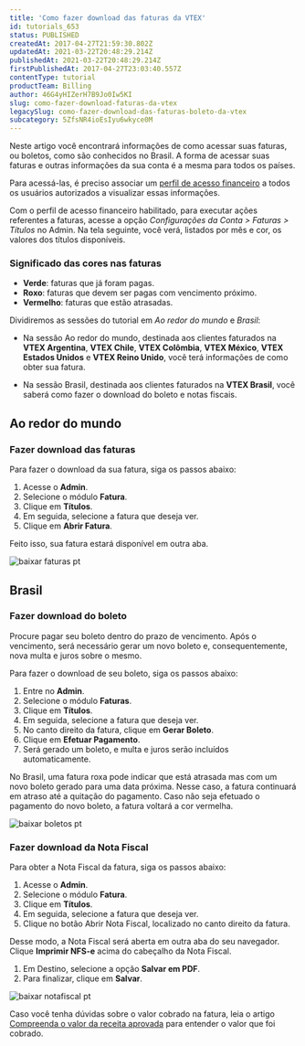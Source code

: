 ```yaml
---
title: 'Como fazer download das faturas da VTEX'
id: tutorials_653
status: PUBLISHED
createdAt: 2017-04-27T21:59:30.802Z
updatedAt: 2021-03-22T20:48:29.214Z
publishedAt: 2021-03-22T20:48:29.214Z
firstPublishedAt: 2017-04-27T23:03:40.557Z
contentType: tutorial
productTeam: Billing
author: 46G4yHIZerH7B9Jo0Iw5KI
slug: como-fazer-download-faturas-da-vtex
legacySlug: como-fazer-download-das-faturas-boleto-da-vtex
subcategory: 5ZfsNR4ioEsIyu6wkyce0M
---
```


Neste artigo você encontrará informações de como acessar suas faturas, ou boletos, como são conhecidos no Brasil. A forma de acessar suas faturas e outras informações da sua conta é a mesma para todos os países.

Para acessá-las, é preciso associar um [perfil de acesso financeiro](https://help.vtex.com/pt/tutorial/como-criar-um-perfil-de-acesso-financeiro--717qPtxW3Cy9n5KrReHeVv) a todos os usuários autorizados a visualizar essas informações. 

Com o perfil de acesso financeiro habilitado, para executar ações referentes a faturas, acesse a opção *Configurações da Conta > Faturas > Títulos* no Admin. Na tela seguinte, você verá, listados por mês e cor, os valores dos títulos disponíveis. 

### Significado das cores nas faturas

- **Verde**: faturas que já foram pagas.
- **Roxo**: faturas que devem ser pagas com vencimento próximo.
- **Vermelho**: faturas que estão atrasadas.

Dividiremos as sessões do tutorial em *Ao redor do mundo* e *Brasil*:

- Na sessão Ao redor do mundo, destinada aos clientes faturados na **VTEX Argentina**, **VTEX Chile**, **VTEX Colômbia**, **VTEX México**, **VTEX Estados Unidos** e **VTEX Reino Unido**, você terá informações de como obter sua fatura.

- Na sessão Brasil, destinada aos clientes faturados na **VTEX Brasil**, você saberá como fazer o download do boleto e notas fiscais.

## Ao redor do mundo

### Fazer download das faturas

Para fazer o download da sua fatura, siga os passos abaixo:

1. Acesse o **Admin**.
2. Selecione o módulo **Fatura**.
3. Clique em **Títulos**.
4. Em seguida, selecione a fatura que deseja ver.
5. Clique em **Abrir Fatura**.

Feito isso, sua fatura estará disponível em outra aba.

![baixar faturas pt](//images.ctfassets.net/alneenqid6w5/2v9nnJfdYMrIw9DhYsV6oz/8acb4b8fe2db1b1cf36500cd2bff7b09/baixar_faturas_pt.gif)

## Brasil

### Fazer download do boleto

Procure pagar seu boleto dentro do prazo de vencimento. Após o vencimento, será necessário gerar um novo boleto e, consequentemente, nova multa e juros sobre o mesmo.

Para fazer o download de seu boleto, siga os passos abaixo: 

1. Entre no **Admin**.
2. Selecione o módulo **Faturas**.
3. Clique em **Títulos**.
4. Em seguida, selecione a fatura que deseja ver.
5. No canto direito da fatura, clique em **Gerar Boleto**.
6. Clique em **Efetuar Pagamento**.
7. Será gerado um boleto, e multa e juros serão incluídos automaticamente. 

<div class="alert alert-info"> No Brasil, uma fatura roxa pode indicar que está atrasada mas com um novo boleto gerado para uma data próxima. Nesse caso, a fatura continuará em atraso até a quitação do pagamento. Caso não seja efetuado o pagamento do novo boleto, a fatura voltará a cor vermelha.</div>

![baixar boletos pt](//images.ctfassets.net/alneenqid6w5/3gRniiqHrpZZHNTsQC8Gfm/21d45f702de76ea5c866b61a3c80be8f/baixar_boletos_pt.gif)

### Fazer download da Nota Fiscal

Para obter a Nota Fiscal da fatura, siga os passos abaixo:

1. Acesse o **Admin**.
2. Selecione o módulo **Fatura**.
3. Clique em **Títulos**.
4. Em seguida, selecione a fatura que deseja ver.
5. Clique no botão Abrir Nota Fiscal, localizado no canto direito da fatura.

Desse modo, a Nota Fiscal será aberta em outra aba do seu navegador. Clique **Imprimir NFS-e** acima do cabeçalho da Nota Fiscal.

1. Em Destino, selecione a opção **Salvar em PDF**.
2. Para finalizar, clique em **Salvar**.

![baixar notafiscal pt](//images.ctfassets.net/alneenqid6w5/5jKzvOnt2V3JtrvKfxJ9zU/8ce862d5a13587d72464d3a3efea907f/baixar_notafiscal_pt.gif)

Caso você tenha dúvidas sobre o valor cobrado na fatura, leia o artigo [Compreenda o valor da receita aprovada](https://help.vtex.com/pt/tutorial/como-acessar-o-valor-da-receita-aprovada--tutorials_4322) para entender o valor que foi cobrado.
